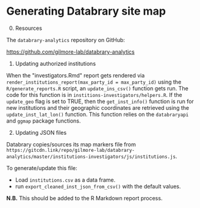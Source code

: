 # Generating Databrary site map

0. Resources

The `databrary-analytics` repository on GitHub:

<https://github.com/gilmore-lab/databrary-analytics>

1. Updating authorized institutions

When the "investigators.Rmd" report gets rendered via `render_institutions_report(max_party_id = max_party_id)` using the `R/generate_reports.R` script, an `update_ins_csv()` function gets run. The code for this function is in `institions-investigators/helpers.R`. If the `update_geo` flag is set to TRUE, then the `get_inst_info()` function is run for new institutions and their geographic coordinates are retrieved using the `update_inst_lat_lon()` function. This function relies on the `databraryapi` and `ggmap` package functions. 

2. Updating JSON files

Databrary copies/sources its map markers file from `https://gitcdn.link/repo/gilmore-lab/databrary-analytics/master/institutions-investigators/js/institutions.js`. 

To generate/update this file:

- Load `institutions.csv` as a data frame.
- run `export_cleaned_inst_json_from_csv()` with the default values.

**N.B.** This should be added to the R Markdown report process.
